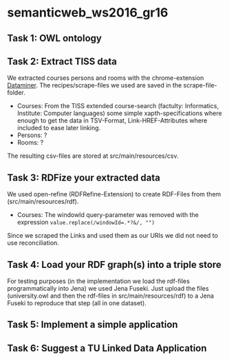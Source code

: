 # semanticweb_ws2016_gr16

## Task 1: OWL ontology

## Task 2: Extract TISS data

We extracted courses persons and rooms with the chrome-extension [Dataminer](https://data-miner.io/app). The recipes/scrape-files we used are saved in the scrape-file-folder. 
  * Courses: From the TISS extended course-search (factulty: Informatics, Institute: Computer languages) some simple xapth-specifications where enough to get the data in TSV-Format, Link-HREF-Attributes where included to ease later linking.
  * Persons: ?
  * Rooms: ? 

The resulting csv-files are stored at src/main/resources/csv. 

## Task 3: RDFize your extracted data

We used open-refine (RDFRefine-Extension) to create RDF-Files from them (src/main/resources/rdf). 
  * Courses: The windowId query-parameter was removed with the expression `value.replace(/windowId=.*?&/, "")`

Since we scraped the Links and used them as our URIs we did not need to use reconciliation. 

## Task 4: Load your RDF graph(s) into a triple store

For testing purposes (in the implementation we load the rdf-files programmatically into Jena) we used Jena Fuseki. Just upload the files (university.owl and then the rdf-files in src/main/resources/rdf) to a Jena Fuseki to reproduce that step (all in one dataset). 

## Task 5: Implement a simple application

## Task 6: Suggest a TU Linked Data Application




